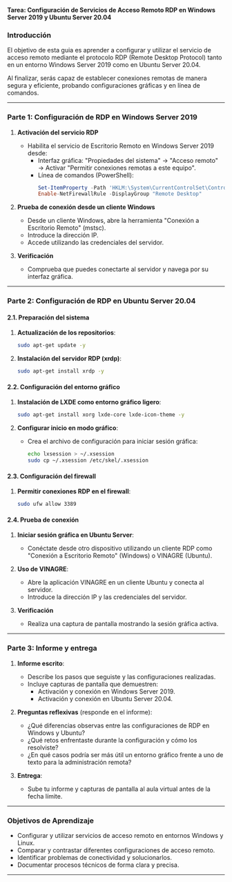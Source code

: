 **Tarea: Configuración de Servicios de Acceso Remoto RDP en Windows Server 2019 y Ubuntu Server 20.04**

### Introducción

El objetivo de esta guia es aprender a configurar y utilizar el servicio de acceso remoto mediante el protocolo RDP (Remote Desktop Protocol) tanto en un entorno Windows Server 2019 como en Ubuntu Server 20.04.

Al finalizar, serás capaz de establecer conexiones remotas de manera segura y eficiente, probando configuraciones gráficas y en línea de comandos.

---

### Parte 1: Configuración de RDP en Windows Server 2019

1. **Activación del servicio RDP**

   - Habilita el servicio de Escritorio Remoto en Windows Server 2019 desde:
     - Interfaz gráfica: "Propiedades del sistema" → "Acceso remoto" → Activar "Permitir conexiones remotas a este equipo".
     - Línea de comandos (PowerShell):
       ```powershell
       Set-ItemProperty -Path 'HKLM:\System\CurrentControlSet\Control\Terminal Server' -Name "fDenyTSConnections" -Value 0
       Enable-NetFirewallRule -DisplayGroup "Remote Desktop"
       ```

2. **Prueba de conexión desde un cliente Windows**

   - Desde un cliente Windows, abre la herramienta "Conexión a Escritorio Remoto" (mstsc).
   - Introduce la dirección IP.
   - Accede utilizando las credenciales del servidor.

3. **Verificación**

   - Comprueba que puedes conectarte al servidor y navega por su interfaz gráfica.


---

### Parte 2: Configuración de RDP en Ubuntu Server 20.04

#### 2.1. Preparación del sistema

1. **Actualización de los repositorios**:

   ```bash
   sudo apt-get update -y
   ```

2. **Instalación del servidor RDP (xrdp)**:

   ```bash
   sudo apt-get install xrdp -y
   ```

#### 2.2. Configuración del entorno gráfico

1. **Instalación de LXDE como entorno gráfico ligero**:

   ```bash
   sudo apt-get install xorg lxde-core lxde-icon-theme -y
   ```

2. **Configurar inicio en modo gráfico**:

   - Crea el archivo de configuración para iniciar sesión gráfica:
     ```bash
     echo lxsession > ~/.xsession
     sudo cp ~/.xsession /etc/skel/.xsession
     ```

#### 2.3. Configuración del firewall

1. **Permitir conexiones RDP en el firewall**:
   ```bash
   sudo ufw allow 3389
   ```

#### 2.4. Prueba de conexión

1. **Iniciar sesión gráfica en Ubuntu Server**:

   - Conéctate desde otro dispositivo utilizando un cliente RDP como "Conexión a Escritorio Remoto" (Windows) o VINAGRE (Ubuntu).

2. **Uso de VINAGRE**:

   - Abre la aplicación VINAGRE en un cliente Ubuntu y conecta al servidor.
   - Introduce la dirección IP y las credenciales del servidor.

3. **Verificación**

   - Realiza una captura de pantalla mostrando la sesión gráfica activa.

---

### Parte 3: Informe y entrega

1. **Informe escrito**:
   - Describe los pasos que seguiste y las configuraciones realizadas.
   - Incluye capturas de pantalla que demuestren:
     - Activación y conexión en Windows Server 2019.
     - Activación y conexión en Ubuntu Server 20.04.

2. **Preguntas reflexivas** (responde en el informe):
   - ¿Qué diferencias observas entre las configuraciones de RDP en Windows y Ubuntu?
   - ¿Qué retos enfrentaste durante la configuración y cómo los resolviste?
   - ¿En qué casos podría ser más útil un entorno gráfico frente a uno de texto para la administración remota?

3. **Entrega**:
   - Sube tu informe y capturas de pantalla al aula virtual antes de la fecha límite.

---

### Objetivos de Aprendizaje

- Configurar y utilizar servicios de acceso remoto en entornos Windows y Linux.
- Comparar y contrastar diferentes configuraciones de acceso remoto.
- Identificar problemas de conectividad y solucionarlos.
- Documentar procesos técnicos de forma clara y precisa.

---

